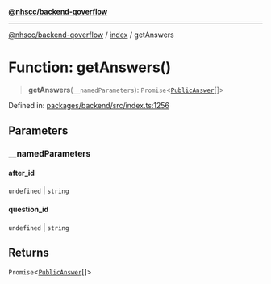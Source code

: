 [**@nhscc/backend-qoverflow**](../../README.md)

***

[@nhscc/backend-qoverflow](../../README.md) / [index](../README.md) / getAnswers

# Function: getAnswers()

> **getAnswers**(`__namedParameters`): `Promise`\<[`PublicAnswer`](../../db/type-aliases/PublicAnswer.md)[]\>

Defined in: [packages/backend/src/index.ts:1256](https://github.com/nhscc/qoverflow.api.hscc.bdpa.org/blob/e58635515aaccbecfff868b37cbae9a64bb762c2/packages/backend/src/index.ts#L1256)

## Parameters

### \_\_namedParameters

#### after_id

`undefined` \| `string`

#### question_id

`undefined` \| `string`

## Returns

`Promise`\<[`PublicAnswer`](../../db/type-aliases/PublicAnswer.md)[]\>
